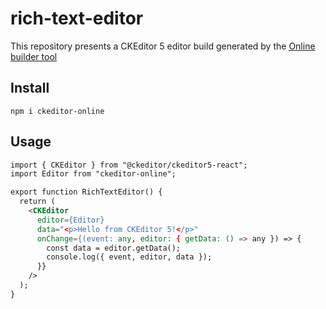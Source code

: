 # rich-text-editor

This repository presents a CKEditor 5 editor build generated by the [Online builder tool](https://ckeditor.com/ckeditor-5/online-builder)

## Install

```
npm i ckeditor-online
```
## Usage
```html
import { CKEditor } from "@ckeditor/ckeditor5-react";
import Editor from "ckeditor-online";

export function RichTextEditor() {
  return (
    <CKEditor
      editor={Editor}
      data="<p>Hello from CKEditor 5!</p>"
      onChange={(event: any, editor: { getData: () => any }) => {
        const data = editor.getData();
        console.log({ event, editor, data });
      }}
    />
  );
}
```